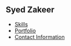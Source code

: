 ## Syed Zakeer

- [Skills](./skills.md)
- [Portfolio](https://zakeer.me/)
- [Contact Information](./contact/details.md)

